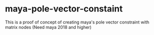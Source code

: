 # maya-pole-vector-constaint
This is a proof of concept of creating maya's pole vector constraint with matrix nodes (Need maya 2018 and higher)

